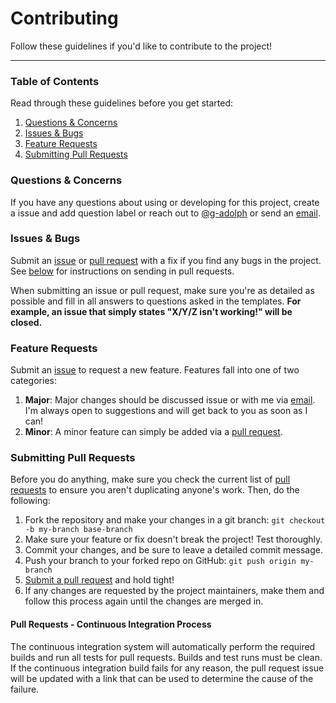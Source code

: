 # Contributing

Follow these guidelines if you'd like to contribute to the project!

---

### Table of Contents

Read through these guidelines before you get started:

1. [Questions & Concerns](#questions--concerns)
2. [Issues & Bugs](#issues--bugs)
3. [Feature Requests](#feature-requests)
4. [Submitting Pull Requests](#submitting-pull-requests)

### Questions & Concerns

If you have any questions about using or developing for this project, create a issue and add question label or reach out
to [@g-adolph][6] or send an [email][1].

### Issues & Bugs

Submit an [issue][2] or [pull request][3] with a fix if you find any bugs in
the project. See [below](#submitting-pull-requests) for instructions on sending
in pull requests.

When submitting an issue or pull request, make sure you're as detailed as possible
and fill in all answers to questions asked in the templates. **For example, an issue
that simply states "X/Y/Z isn't working!" will be closed.**

### Feature Requests

Submit an [issue][2] to request a new feature. Features fall into one of two
categories:

1. **Major**: Major changes should be discussed issue or with me via [email][1]. I'm
always open to suggestions and will get back to you as soon as I can!
2. **Minor**: A minor feature can simply be added via a [pull request][3].

### Submitting Pull Requests

Before you do anything, make sure you check the current list of [pull requests][4]
to ensure you aren't duplicating anyone's work. Then, do the following:

1. Fork the repository and make your changes in a git branch: `git checkout -b my-branch base-branch`
2. Make sure your feature or fix doesn't break the project! Test thoroughly.
3. Commit your changes, and be sure to leave a detailed commit message.
4. Push your branch to your forked repo on GitHub: `git push origin my-branch`
5. [Submit a pull request][3] and hold tight!
6. If any changes are requested by the project maintainers, make them and follow
this process again until the changes are merged in.

#### Pull Requests - Continuous Integration Process

The continuous integration system will automatically perform the required builds and run all tests for pull requests. Builds and test runs must be clean.
If the continuous integration build fails for any reason, the pull request issue will be updated with a link that can be used to determine the cause of the failure.

[1]: mailto:{gustavo.adolph@gmail.com}
[2]: https://github.com/g-adolph/{FluentQuery/issues/new
[3]: https://github.com/g-adolph/{FluentQuery/compare
[4]: https://github.com/g-adolph/{FluentQuery/pulls
[6]: https://github.com/g-adolph
